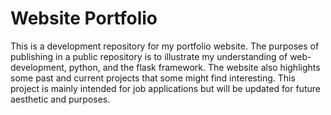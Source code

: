 # Website Portfolio
This is a development repository for my portfolio website. The purposes of publishing in a public repository is to illustrate my understanding of web-development, python, and the flask framework. The website also highlights some past and current projects that some might find interesting. This project is mainly intended for job applications but will be updated for future aesthetic and purposes.
